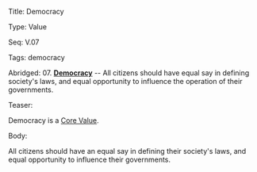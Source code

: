 Title:  Democracy

Type:   Value

Seq:    V.07

Tags:   democracy

Abridged: 07. **[Democracy](http://www.practopians.org/tags/democracy.html)** -- All citizens should have equal say in defining society's laws, and equal opportunity to influence the operation of their governments.

Teaser: 
 
Democracy is a [Core Value](../core/values.html).

Body:   
 
All citizens should have an equal say in defining their society's laws, and equal opportunity to influence their governments.


